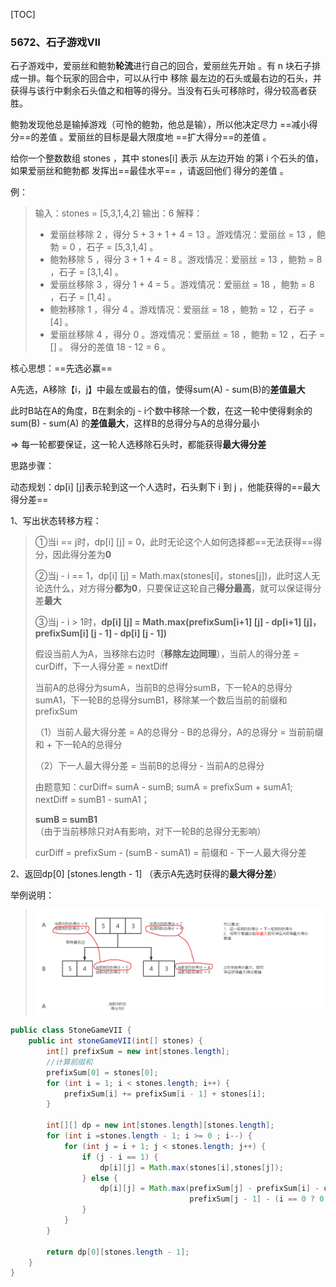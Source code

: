 [TOC]

### 5672、石子游戏VII

石子游戏中，爱丽丝和鲍勃**轮流**进行自己的回合，爱丽丝先开始 。有 n 块石子排成一排。每个玩家的回合中，可以从行中 移除 最左边的石头或最右边的石头，并获得与该行中剩余石头值之和相等的得分。当没有石头可移除时，得分较高者获胜。

鲍勃发现他总是输掉游戏（可怜的鲍勃，他总是输），所以他决定尽力 ==减小得分==的差值 。爱丽丝的目标是最大限度地 ==扩大得分==的差值 。

给你一个整数数组 stones ，其中 stones[i] 表示 从左边开始 的第 i 个石头的值，如果爱丽丝和鲍勃都 发挥出==最佳水平== ，请返回他们 得分的差值 。

例：

> 输入：stones = [5,3,1,4,2]
> 输出：6
> 解释：
>
> - 爱丽丝移除 2 ，得分 5 + 3 + 1 + 4 = 13 。游戏情况：爱丽丝 = 13 ，鲍勃 = 0 ，石子 = [5,3,1,4] 。
> - 鲍勃移除 5 ，得分 3 + 1 + 4 = 8 。游戏情况：爱丽丝 = 13 ，鲍勃 = 8 ，石子 = [3,1,4] 。
> - 爱丽丝移除 3 ，得分 1 + 4 = 5 。游戏情况：爱丽丝 = 18 ，鲍勃 = 8 ，石子 = [1,4] 。
> - 鲍勃移除 1 ，得分 4 。游戏情况：爱丽丝 = 18 ，鲍勃 = 12 ，石子 = [4] 。
> - 爱丽丝移除 4 ，得分 0 。游戏情况：爱丽丝 = 18 ，鲍勃 = 12 ，石子 = [] 。
>   得分的差值 18 - 12 = 6 。

核心思想：==先选必赢==

A先选，A移除【i，j】中最左或最右的值，使得sum(A) - sum(B)的**差值最大**

此时B站在A的角度，B在剩余的j - i个数中移除一个数，在这一轮中使得剩余的sum(B) - sum(A) 的**差值最大**，这样B的总得分与A的总得分最小

=> 每一轮都要保证，这一轮人选移除石头时，都能获得**最大得分差**

思路步骤：

动态规划：dp[i] [j]表示轮到这一个人选时，石头剩下 i 到 j ，他能获得的==最大得分差== 

1、写出状态转移方程： 

> ①当i == j时，dp[i] [j] = 0，此时无论这个人如何选择都==无法获得==得分，因此得分差为**0**
>
> ②当j - i == 1，dp[i] [j] = Math.max(stones[i]，stones[j])，此时这人无论选什么，对方得分**都为0**，只要保证这轮自己**得分最高**，就可以保证得分差**最大**
>
> ③当j - i > 1时，**dp[i] [j] = Math.max(prefixSum[i+1] [j] - dp[i+1] [j]，prefixSum[i] [j - 1] - dp[i] [j - 1])**
>
> 假设当前人为A，当移除右边时（**移除左边同理**），当前人的得分差 = curDiff，下一人得分差 = nextDiff
>
> 当前A的总得分为sumA，当前B的总得分sumB，下一轮A的总得分sumA1，下一轮B的总得分sumB1，移除某一个数后当前的前缀和prefixSum
>
> （1）当前人最大得分差 = A的总得分 - B的总得分，A的总得分 = 当前前缀和 + 下一轮A的总得分
>
> （2）下一人最大得分差 = 当前B的总得分 - 当前A的总得分
>
> 由题意知：curDiff= sumA - sumB;	sumA  = prefixSum + sumA1;	nextDiff =  sumB1 - sumA1； 
>
> **sumB = sumB1**（由于当前移除只对A有影响，对下一轮B的总得分无影响）
>
> curDiff = prefixSum - (sumB - sumA1) = 前缀和 - 下一人最大得分差

2、返回dp[0] [stones.length - 1] （表示A先选时获得的**最大得分差**）

举例说明：

> ![](../picture/石子游戏VII.png)

```java
public class StoneGameVII {
    public int stoneGameVII(int[] stones) {
        int[] prefixSum = new int[stones.length];
        //计算前缀和
        prefixSum[0] = stones[0];
        for (int i = 1; i < stones.length; i++) {
            prefixSum[i] += prefixSum[i - 1] + stones[i];
        }
        
        int[][] dp = new int[stones.length][stones.length];
        for (int i =stones.length - 1; i >= 0 ; i--) {
            for (int j = i + 1; j < stones.length; j++) {
                if (j - i == 1) {
                    dp[i][j] = Math.max(stones[i],stones[j]);
                } else {
                    dp[i][j] = Math.max(prefixSum[j] - prefixSum[i] - dp[i + 1][j],
                                        prefixSum[j - 1] - (i == 0 ? 0 :prefixSum[i - 1]) - dp[i][j - 1]);
                }
            }
        }

        return dp[0][stones.length - 1];
    }
}
```

